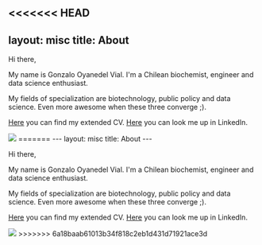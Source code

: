 <<<<<<< HEAD
---
layout: misc
title: About
---

Hi there,

My name is Gonzalo Oyanedel Vial. I'm a Chilean biochemist, engineer and data science enthusiast.

My fields of specialization are biotechnology, public policy and data science. Even more awesome when these three converge ;).

[Here](https://goyanedelv.github.io/assets/documents/CV_GOV_lx.pdf) you can find my extended CV.
[Here](https://www.linkedin.com/in/gonzalo-oyanedel-vial/) you can look me up in LinkedIn.

<img src="{{ site.github.url }}/assets/img/yop.jpg">
=======
---
layout: misc
title: About
---

Hi there,

My name is Gonzalo Oyanedel Vial. I'm a Chilean biochemist, engineer and data science enthusiast.

My fields of specialization are biotechnology, public policy and data science. Even more awesome when these three converge ;).

[Here](https://goyanedelv.github.io/assets/documents/CV_GOV_lx.pdf) you can find my extended CV.
[Here](https://www.linkedin.com/in/gonzalo-oyanedel-vial/) you can look me up in LinkedIn.

<img src="{{ site.github.url }}/assets/img/yop.jpg">
>>>>>>> 6a18baab61013b34f818c2eb1d431d71921ace3d
